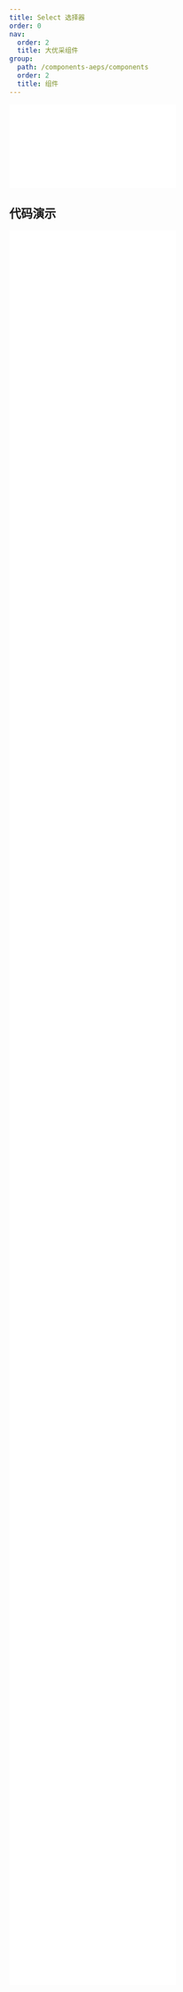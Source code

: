 ```yaml
---
title: Select 选择器
order: 0
nav:
  order: 2
  title: 大优采组件
group:
  path: /components-aeps/components
  order: 2
  title: 组件
---
```


<div>
<embed src="@docs-common/select/index.md"></embed>
</div>
        
## 代码演示

<Row gutter=8>

  <Col span=12>
    
  <div class="code-box"><embed src="@abiz-rc-aeps/select/demo/automatic-tokenization-select-aeps.md"></embed></div>
          
  <div class="code-box"><embed src="@abiz-rc-aeps/select/demo/big-data-select-aeps.md"></embed></div>
          
  <div class="code-box"><embed src="@abiz-rc-aeps/select/demo/coordinate-select-aeps.md"></embed></div>
          
  <div class="code-box"><embed src="@abiz-rc-aeps/select/demo/custom-tag-render-select-aeps.md"></embed></div>
          
  <div class="code-box"><embed src="@abiz-rc-aeps/select/demo/hide-selected-select-aeps.md"></embed></div>
          
  <div class="code-box"><embed src="@abiz-rc-aeps/select/demo/multiple-select-aeps.md"></embed></div>
          
  <div class="code-box"><embed src="@abiz-rc-aeps/select/demo/option-label-prop-select-aeps.md"></embed></div>
          
  <div class="code-box"><embed src="@abiz-rc-aeps/select/demo/search-select-aeps.md"></embed></div>
          
  <div class="code-box"><embed src="@abiz-rc-aeps/select/demo/select-users-select-aeps.md"></embed></div>
          
  <div class="code-box"><embed src="@abiz-rc-aeps/select/demo/suffix-select-aeps.md"></embed></div>
          
  </Col>
          
  <Col span=12>
    
  <div class="code-box"><embed src="@abiz-rc-aeps/select/demo/basic-select-aeps.md"></embed></div>
          
  <div class="code-box"><embed src="@abiz-rc-aeps/select/demo/bordered-select-aeps.md"></embed></div>
          
  <div class="code-box"><embed src="@abiz-rc-aeps/select/demo/custom-dropdown-menu-select-aeps.md"></embed></div>
          
  <div class="code-box"><embed src="@abiz-rc-aeps/select/demo/debug-select-aeps.md"></embed></div>
          
  <div class="code-box"><embed src="@abiz-rc-aeps/select/demo/label-in-value-select-aeps.md"></embed></div>
          
  <div class="code-box"><embed src="@abiz-rc-aeps/select/demo/optgroup-select-aeps.md"></embed></div>
          
  <div class="code-box"><embed src="@abiz-rc-aeps/select/demo/search-box-select-aeps.md"></embed></div>
          
  <div class="code-box"><embed src="@abiz-rc-aeps/select/demo/search-sort-select-aeps.md"></embed></div>
          
  <div class="code-box"><embed src="@abiz-rc-aeps/select/demo/size-select-aeps.md"></embed></div>
          
  <div class="code-box"><embed src="@abiz-rc-aeps/select/demo/tags-select-aeps.md"></embed></div>
          
  </Col>
          
</Row>
        
<div><embed src="@docs-common/select/index-api.md"></embed><div>
        